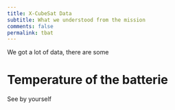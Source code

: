 ```yaml
---
title: X-CubeSat Data
subtitle: What we understood from the mission
comments: false
permalink: tbat
---
```


We got a lot of data, there are some
# Temperature of the batterie

See by yourself
<!-- If you want to update the figure, you need to update this line with the right id -->
<script src="/js/tbatplt.js" id="5ad5a4f2-00d8-4860-baf4-83cd1fb8ffdf"></script>